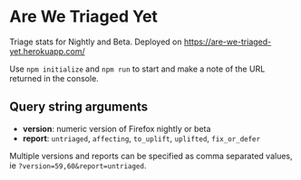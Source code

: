 # Are We Triaged Yet

Triage stats for Nightly and Beta. Deployed on https://are-we-triaged-yet.herokuapp.com/

Use `npm initialize` and `npm run` to start and make a note of the URL returned in the console. 

## Query string arguments

* **version**: numeric version of Firefox nightly or beta
* **report**: `untriaged`, `affecting`, `to_uplift`, `uplifted`, `fix_or_defer`

Multiple versions and reports can be specified as comma separated values, ie `?version=59,60&report=untriaged`.
